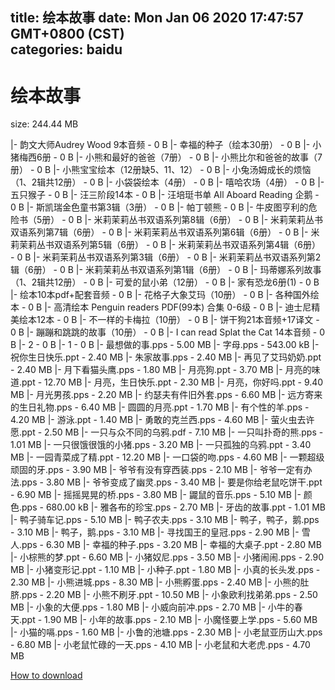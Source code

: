 
title: 绘本故事
date: Mon Jan 06 2020 17:47:57 GMT+0800 (CST)    
categories: baidu
---

# 绘本故事
size: 244.44 MB
 
 
|- 韵文大师Audrey Wood 9本音频 - 0 B
|- 幸福的种子（绘本30册） - 0 B
|- 小猪梅西6册 - 0 B
|- 小熊和最好的爸爸（7册） - 0 B
|- 小熊比尔和爸爸的故事（7册） - 0 B
|- 小熊宝宝绘本（12册缺5、11、12） - 0 B
|- 小兔汤姆成长的烦恼（1、2辑共12册） - 0 B
|- 小袋袋绘本（4册） - 0 B
|- 嘻哈农场（4册） - 0 B
|- 五只猴子 - 0 B
|- 汪三阶段14本 - 0 B
|- 汪培珽书单 All Aboard Reading  企鹅 - 0 B
|- 斯凯瑞金色童书第3辑（3册） - 0 B
|- 帕丁顿熊 - 0 B
|- 牛皮图亨利的危险书（5册） - 0 B
|- 米莉茉莉丛书双语系列第8辑（6册） - 0 B
|- 米莉茉莉丛书双语系列第7辑（6册） - 0 B
|- 米莉茉莉丛书双语系列第6辑（6册） - 0 B
|- 米莉茉莉丛书双语系列第5辑（6册） - 0 B
|- 米莉茉莉丛书双语系列第4辑（6册） - 0 B
|- 米莉茉莉丛书双语系列第3辑（6册） - 0 B
|- 米莉茉莉丛书双语系列第2辑（6册） - 0 B
|- 米莉茉莉丛书双语系列第1辑（6册） - 0 B
|- 玛蒂娜系列故事（1、2辑共12册） - 0 B
|- 可爱的鼠小弟（12册） - 0 B
|- 家有恐龙6册(1) - 0 B
|- 绘本10本pdf+配套音频 - 0 B
|- 花格子大象艾玛（10册） - 0 B
|- 各种国外绘本 - 0 B
|- 高清绘本 Penguin readers PDF(99本) 合集 0-6级 - 0 B
|- 迪士尼精美绘本12本 - 0 B
|- 不一样的卡梅拉（10册） - 0 B
|- 饼干狗21本音频+17译文 - 0 B
|- 蹦蹦和跳跳的故事（10册） - 0 B
|- I can read Splat the Cat 14本音频 - 0 B
|- 2 - 0 B
|- 1 - 0 B
|- 最想做的事.pps - 5.00 MB
|- 字母.pps - 543.00 kB
|- 祝你生日快乐.ppt - 2.40 MB
|- 朱家故事.pps - 2.40 MB
|- 再见了艾玛奶奶.ppt - 2.40 MB
|- 月下看猫头鹰.pps - 1.80 MB
|- 月亮狗.ppt - 3.70 MB
|- 月亮的味道.ppt - 12.70 MB
|- 月亮，生日快乐.ppt - 2.30 MB
|- 月亮，你好吗.ppt - 9.40 MB
|- 月光男孩.pps - 2.20 MB
|- 约瑟夫有件旧外套.pps - 6.60 MB
|- 远方寄来的生日礼物.pps - 6.40 MB
|- 圆圆的月亮.ppt - 1.70 MB
|- 有个性的羊.pps - 4.20 MB
|- 游泳.ppt - 1.40 MB
|- 勇敢的克兰西.pps - 4.60 MB
|- 萤火虫去许愿.ppt - 2.50 MB
|- 一只与众不同的乌鸦.pdf - 7.10 MB
|- 一只叫扑奇的熊.pps - 1.01 MB
|- 一只很饿很饿的小猪.pps - 3.20 MB
|- 一只孤独的乌鸦.ppt - 3.40 MB
|- 一园青菜成了精.ppt - 12.20 MB
|- 一口袋的吻.pps - 4.60 MB
|- 一颗超级顽固的牙.pps - 3.90 MB
|- 爷爷有没有穿西装.pps - 2.10 MB
|- 爷爷一定有办法.pps - 3.80 MB
|- 爷爷变成了幽灵.pps - 3.40 MB
|- 要是你给老鼠吃饼干.ppt - 6.90 MB
|- 摇摇晃晃的桥.pps - 3.80 MB
|- 鼹鼠的音乐.pps - 5.10 MB
|- 颜色.pps - 680.00 kB
|- 雅各布的珍宝.pps - 2.70 MB
|- 牙齿的故事.ppt - 1.01 MB
|- 鸭子骑车记.pps - 5.10 MB
|- 鸭子农夫.pps - 3.10 MB
|- 鸭子，鸭子，鹅.pps - 3.10 MB
|- 鸭子，鹅.pps - 3.10 MB
|- 寻找国王的皇冠.pps - 2.90 MB
|- 雪人.pps - 6.30 MB
|- 幸福的种子.pps - 3.20 MB
|- 幸福的大桌子.ppt - 2.80 MB
|- 小棕熊的梦.ppt - 6.60 MB
|- 小猪奴尼.pps - 3.50 MB
|- 小猪闹闹.pps - 2.90 MB
|- 小猪变形记.ppt - 1.10 MB
|- 小种子.ppt - 1.80 MB
|- 小真的长头发.pps - 2.30 MB
|- 小熊进城.pps - 8.30 MB
|- 小熊孵蛋.pps - 2.40 MB
|- 小熊的肚脐.pps - 2.20 MB
|- 小熊不刷牙.ppt - 10.50 MB
|- 小象欧利找弟弟.pps - 2.50 MB
|- 小象的大便.pps - 1.80 MB
|- 小威向前冲.pps - 2.70 MB
|- 小牛的春天.ppt - 1.90 MB
|- 小年的故事.pps - 2.10 MB
|- 小魔怪要上学.pps - 5.60 MB
|- 小猫的嗝.pps - 1.60 MB
|- 小鲁的池塘.pps - 2.30 MB
|- 小老鼠亚历山大.pps - 6.80 MB
|- 小老鼠忙碌的一天.pps - 4.10 MB
|- 小老鼠和大老虎.pps - 4.70 MB

[How to download](https://bpcam.bemobtrk.com/go/2ceec3aa-1ca2-46d6-b9ff-aaa5c184517c?jno=4347)